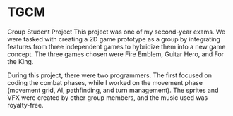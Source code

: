 # TGCM
Group Student Project
This project was one of my second-year exams. We were tasked with creating a 2D game prototype as a group by integrating features from three independent games to hybridize them into a new game concept.
The three games chosen were Fire Emblem, Guitar Hero, and For the King.

During this project, there were two programmers. The first focused on coding the combat phases, while I worked on the movement phase (movement grid, AI, pathfinding, and turn management). The sprites and VFX were created by other group members, and the music used was royalty-free.

